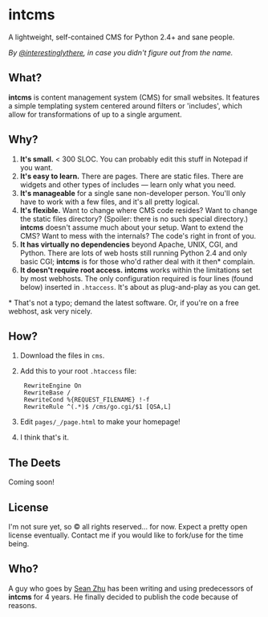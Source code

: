 # intcms

A lightweight, self-contained CMS for Python 2.4+ and sane people.

_By [@interestinglythere](https://github.com/interestinglythere), in case you didn't figure out from the name._


## What?

**intcms** is content management system (CMS) for small websites. It features a simple templating system centered around filters or 'includes', which allow for transformations of up to a single argument. 


## Why?

1. **It's small.** < 300 SLOC. You can probably edit this stuff in Notepad if you want.
2. **It's easy to learn.** There are pages. There are static files. There are widgets and other types of includes — learn only what you need.
3. **It's manageable** for a single sane non-developer person. You'll only have to work with a few files, and it's all pretty logical.
4. **It's flexible.** Want to change where CMS code resides? Want to change the static files directory? (Spoiler: there is no such special directory.) **intcms** doesn't assume much about your setup. Want to extend the CMS? Want to mess with the internals? The code's right in front of you.
5. **It has virtually no dependencies** beyond Apache, UNIX, CGI, and Python. There are lots of web hosts still running Python 2.4 and only basic CGI; **intcms** is for those who'd rather deal with it then* complain.
6. **It doesn't require root access.** **intcms** works within the limitations set by most webhosts. The only configuration required is four lines (found below) inserted in `.htaccess`. It's about as plug-and-play as you can get.

\* That's not a typo; demand the latest software. Or, if you're on a free webhost, ask very nicely.


## How?

1. Download the files in `cms`.
2. Add this to your root `.htaccess` file:

		RewriteEngine On
		RewriteBase /
		RewriteCond %{REQUEST_FILENAME} !-f
		RewriteRule ^(.*)$ /cms/go.cgi/$1 [QSA,L]

3. Edit `pages/_/page.html` to make your homepage!
4. I think that's it.


## The Deets

Coming soon!

## License

I'm not sure yet, so &copy; all rights reserved&hellip; for now. Expect a pretty open license eventually. Contact me if you would like to fork/use for the time being.

## Who?

A guy who goes by [Sean Zhu](http://interestinglythere.com/) has been writing and using predecessors of **intcms** for 4 years. He finally decided to publish the code because of reasons.
